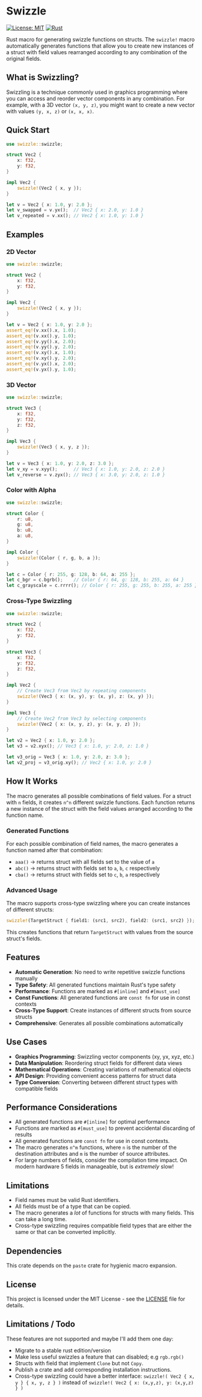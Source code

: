 # Swizzle

[![License: MIT](https://img.shields.io/badge/License-MIT-yellow.svg)](https://opensource.org/licenses/MIT)
[![Rust](https://github.com/hamishmorgan/swizzle/actions/workflows/rust.yml/badge.svg)](https://github.com/hamishmorgan/swizzle/actions/workflows/rust.yml)

Rust macro for generating swizzle functions on structs. The `swizzle!` macro automatically generates functions that allow you to create new instances of a struct with field values rearranged according to any combination of the original fields.

## What is Swizzling?

Swizzling is a technique commonly used in graphics programming where you can access and reorder vector components in any combination. For example, with a 3D vector `(x, y, z)`, you might want to create a new vector with values `(y, x, z)` or `(x, x, x)`.

## Quick Start

```rust
use swizzle::swizzle;

struct Vec2 {
    x: f32,
    y: f32,
}

impl Vec2 {
    swizzle!(Vec2 { x, y });
}

let v = Vec2 { x: 1.0, y: 2.0 };
let v_swapped = v.yx();  // Vec2 { x: 2.0, y: 1.0 }
let v_repeated = v.xx(); // Vec2 { x: 1.0, y: 1.0 }
```

## Examples

### 2D Vector
```rust
use swizzle::swizzle;

struct Vec2 {
    x: f32,
    y: f32,
}

impl Vec2 {
    swizzle!(Vec2 { x, y });
}

let v = Vec2 { x: 1.0, y: 2.0 };
assert_eq!(v.xx().x, 1.0);
assert_eq!(v.xx().y, 1.0);
assert_eq!(v.yy().x, 2.0);
assert_eq!(v.yy().y, 2.0);
assert_eq!(v.xy().x, 1.0);
assert_eq!(v.xy().y, 2.0);
assert_eq!(v.yx().x, 2.0);
assert_eq!(v.yx().y, 1.0);
```

### 3D Vector
```rust
use swizzle::swizzle;

struct Vec3 {
    x: f32,
    y: f32,
    z: f32,
}

impl Vec3 {
    swizzle!(Vec3 { x, y, z });
}

let v = Vec3 { x: 1.0, y: 2.0, z: 3.0 };
let v_xy = v.xyy();      // Vec3 { x: 1.0, y: 2.0, z: 2.0 }
let v_reverse = v.zyx(); // Vec3 { x: 3.0, y: 2.0, z: 1.0 }
```

### Color with Alpha
```rust
use swizzle::swizzle;

struct Color {
    r: u8,
    g: u8,
    b: u8,
    a: u8,
}

impl Color {
    swizzle!(Color { r, g, b, a });
}

let c = Color { r: 255, g: 128, b: 64, a: 255 };
let c_bgr = c.bgrb();    // Color { r: 64, g: 128, b: 255, a: 64 }
let c_grayscale = c.rrrr(); // Color { r: 255, g: 255, b: 255, a: 255 }
```

### Cross-Type Swizzling
```rust
use swizzle::swizzle;

struct Vec2 {
    x: f32,
    y: f32,
}

struct Vec3 {
    x: f32,
    y: f32,
    z: f32,
}

impl Vec2 {
    // Create Vec3 from Vec2 by repeating components
    swizzle!(Vec3 { x: (x, y), y: (x, y), z: (x, y) });
}

impl Vec3 {
    // Create Vec2 from Vec3 by selecting components
    swizzle!(Vec2 { x: (x, y, z), y: (x, y, z) });
}

let v2 = Vec2 { x: 1.0, y: 2.0 };
let v3 = v2.xyx(); // Vec3 { x: 1.0, y: 2.0, z: 1.0 }

let v3_orig = Vec3 { x: 1.0, y: 2.0, z: 3.0 };
let v2_proj = v3_orig.xy(); // Vec2 { x: 1.0, y: 2.0 }
```

## How It Works

The macro generates all possible combinations of field values. For a struct with `n` fields, it creates `n^n` different swizzle functions. Each function returns a new instance of the struct with the field values arranged according to the function name.

### Generated Functions

For each possible combination of field names, the macro generates a function named after that combination:

- `aaa()` → returns struct with all fields set to the value of `a`
- `abc()` → returns struct with fields set to `a`, `b`, `c` respectively
- `cba()` → returns struct with fields set to `c`, `b`, `a` respectively

### Advanced Usage

The macro supports cross-type swizzling where you can create instances of different structs:

```rust
swizzle!(TargetStruct { field1: (src1, src2), field2: (src1, src2) });
```

This creates functions that return `TargetStruct` with values from the source struct's fields.

## Features

- **Automatic Generation**: No need to write repetitive swizzle functions manually
- **Type Safety**: All generated functions maintain Rust's type safety
- **Performance**: Functions are marked as `#[inline]` and `#[must_use]`
- **Const Functions**: All generated functions are `const fn` for use in const contexts
- **Cross-Type Support**: Create instances of different structs from source structs
- **Comprehensive**: Generates all possible combinations automatically

## Use Cases

- **Graphics Programming**: Swizzling vector components (xy, yx, xyz, etc.)
- **Data Manipulation**: Reordering struct fields for different data views
- **Mathematical Operations**: Creating variations of mathematical objects
- **API Design**: Providing convenient access patterns for struct data
- **Type Conversion**: Converting between different struct types with compatible fields

## Performance Considerations

- All generated functions are `#[inline]` for optimal performance
- Functions are marked as `#[must_use]` to prevent accidental discarding of results
- All generated functions are `const fn` for use in const contexts.
- The macro generates `n^m` functions, where `n` is the number of the destination attributes and `m` is the number of source attributes. 
- For large numbers of fields, consider the compilation time impact. On modern hardware 5 fields in manageable, but is _extremely_ slow!

## Limitations

- Field names must be valid Rust identifiers.
- All fields must be of a type that can be copied.
- The macro generates a _lot_ of functions for structs with many fields. This can take a long time.
- Cross-type swizzling requires compatible field types that are either the same or that can be converted implicitly. 

## Dependencies

This crate depends on the `paste` crate for hygienic macro expansion.

## License

This project is licensed under the MIT License - see the [LICENSE](LICENSE) file for details.

## Limitations / Todo

These features are not supported and maybe I'll add them one day:

 - Migrate to a stable rust edition/version
 - Make less useful swizzles a feature that can disabled; e.g `rgb.rgb()` 
 - Structs with field that implement `Clone` but not `Copy`. 
 - Publish a crate and add corresponding installation instructions.
 - Cross-type swizzling could have a better interface: `swizzle!( Vec2 { x, y } { x, y, z } )` instead of `swizzle!( Vec2 { x: (x,y,z), y: (x,y,z) } )`